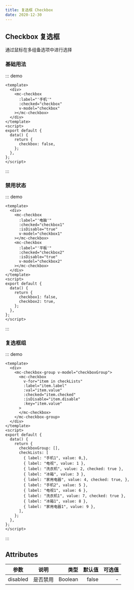 ```yaml
---
title: 复选框 Checkbox
date: 2020-12-30
---
```


## Checkbox 复选框

通过鼠标在多组备选项中进行选择

### 基础用法

::: demo

```vue
<template>
  <div>
    <mc-checkbox
      :label="'手机'"
      :checked="checkbox"
      v-model="checkbox"
    ></mc-checkbox>
  </div>
</template>
<script>
export default {
  data() {
    return {
      checkbox: false,
    };
  },
};
</script>
```

:::

### 禁用状态

::: demo

```vue
<template>
  <div>
    <mc-checkbox
      :label="'电脑'"
      :checked="checkbox1"
      :isDisable="true"
      v-model="checkbox1"
    ></mc-checkbox>
    <mc-checkbox
      :label="'平板'"
      :checked="checkbox2"
      :isDisable="true"
      v-model="checkbox2"
    ></mc-checkbox>
  </div>
</template>
<script>
export default {
  data() {
    return {
      checkbox1: false,
      checkbox2: true,
    };
  },
};
</script>
```

:::

### 复选框组

::: demo

```vue
<template>
  <div>
    <mc-checkbox-group v-model="checkboxGroup">
      <mc-checkbox
        v-for="item in checkLists"
        :label="item.label"
        :val="item.value"
        :checked="item.checked"
        :isDisable="item.disable"
        :key="item.value"
      >
      </mc-checkbox>
    </mc-checkbox-group>
  </div>
</template>
<script>
export default {
  data() {
    return {
      checkboxGroup: [],
      checkLists: [
        { label: "手机1", value: 0,},
        { label: "电视", value: 1 },
        { label: "洗衣机", value: 2, checked: true },
        { label: "冰箱", value: 3 },
        { label: "家用电器", value: 4, checked: true, },
        { label: "手机2", value: 5 },
        { label: "电视1", value: 6 },
        { label: "洗衣机1", value: 7, checked: true },
        { label: "冰箱1", value: 8 },
        { label: "家用电器1", value: 9 },
      ],
    };
  },
};
</script>
```

:::

## Attributes

| 参数     |   说明   |    类型 | 默认值 | 可选值 |
| -------- | :------: | ------: | -----: | -----: |
| disabled | 是否禁用 | Boolean |  false |      - |
